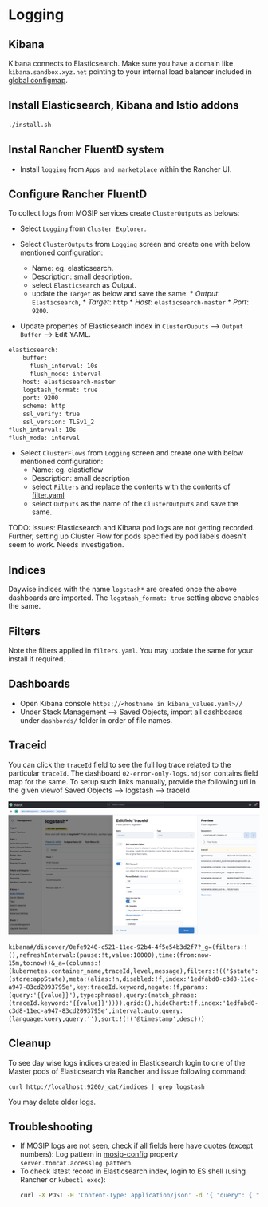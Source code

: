 # Logging

## Kibana
Kibana connects to Elasticsearch. Make sure you have a domain like `kibana.sandbox.xyz.net` pointing to your internal load balancer included in [global configmap](../mosip/global_configmap.yaml.sample).

## Install Elasticsearch, Kibana and Istio addons
```sh 
./install.sh
```

## Instal Rancher FluentD system
* Install `logging` from `Apps and marketplace` within the Rancher UI.

## Configure Rancher FluentD
To collect logs from MOSIP services create `ClusterOutputs` as belows:
* Select `Logging` from `Cluster Explorer`.
* Select `ClusterOutputs` from `Logging` screen and create one with below mentioned configuration:
    *  Name: eg. elasticsearch.
    *  Description: small description.
    *  select `Elasticsearch` as Output.
    *  update the `Target` as below and save the same.
      * _Output_: `Elasticsearch`, 
      * _Target_: `http`
      * _Host_: `elasticsearch-master` 
      * _Port_: `9200`.

* Update propertes of Elasticsearch index in `ClusterOuputs` --> `Output Buffer` --> Edit YAML.
```
elasticsearch:
    buffer:
      flush_interval: 10s
      flush_mode: interval
    host: elasticsearch-master
    logstash_format: true
    port: 9200
    scheme: http
    ssl_verify: true
    ssl_version: TLSv1_2
flush_interval: 10s
flush_mode: interval
```
* Select `ClusterFlows` from `Logging` screen and create one with below mentioned configuration: 
    * Name: eg. elasticflow
    * Description: small description
    * select `Filters` and replace the contents with the contents of [filter.yaml](./filter.yaml)
    * select `Outputs` as the name of the `ClusterOutputs` and save the same.

TODO: Issues: Elasticsearch and Kibana pod logs are not getting recorded. Further, setting up Cluster Flow for pods specified by pod labels doesn't seem to work. Needs investigation.

## Indices
Daywise indices with the name `logstash*` are created once the above dashboards are imported. The `logstash_format: true` setting above enables the same.

## Filters
Note the filters applied in `filters.yaml`. You may update the same for your install if required. 

## Dashboards
* Open Kibana console `https://<hostname in kibana_values.yaml>//`
* Under Stack Management --> Saved Objects, import all dashboards under `dashbords/` folder in order of file names. 

## Traceid
You can click the `traceId` field to see the full log trace related to the particular `traceId`. The dashboard `02-error-only-logs.ndjson` contains field map for the same.  To setup such links manually, provide the following url in the given viewof Saved Objects --> logstash --> traceId 

![](../docs/_images/traceid-kibana-setting.png)
 
```
kibana#/discover/0efe9240-c521-11ec-92b4-4f5e54b3d2f7?_g=(filters:!(),refreshInterval:(pause:!t,value:10000),time:(from:now-15m,to:now))&_a=(columns:!(kubernetes.container_name,traceId,level,message),filters:!(('$state':(store:appState),meta:(alias:!n,disabled:!f,index:'1edfabd0-c3d8-11ec-a947-83cd2093795e',key:traceId.keyword,negate:!f,params:(query:'{{value}}'),type:phrase),query:(match_phrase:(traceId.keyword:'{{value}}')))),grid:(),hideChart:!f,index:'1edfabd0-c3d8-11ec-a947-83cd2093795e',interval:auto,query:(language:kuery,query:''),sort:!(!('@timestamp',desc)))
```

## Cleanup
To see day wise logs indices created in Elasticsearch login to one of the Master pods of Elasticsearch via Rancher and issue following command:
```
curl http://localhost:9200/_cat/indices | grep logstash
```
You may delete older logs.

## Troubleshooting
* If MOSIP logs are not seen, check if all fields here have quotes (except numbers):
Log pattern in [mosip-config](https://github.com/mosip/mosip-config/blob/develop3-v3/application-default.properties) property `server.tomcat.accesslog.pattern`.
* To check latest record in Elasticsearch index, login to ES shell (using Rancher or `kubectl exec`):
    ```sh
    curl -X POST -H 'Content-Type: application/json' -d '{ "query": { "match_all": {} }, "size": 1, "sort": [ { "@timestamp": { "order": "desc" } } ] }' http://localhost:9200/<index-name>/_search
    ```
